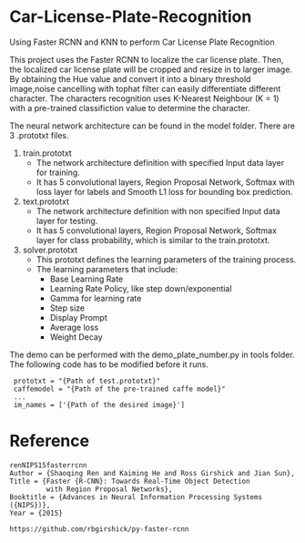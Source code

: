 # Car-License-Plate-Recognition
Using Faster RCNN and KNN to perform Car License Plate Recognition

This project uses the Faster RCNN to localize the car license plate. Then, the localized car license plate will be cropped and resize in to larger image. By obtaining the Hue value and convert it into a binary threshold image,noise cancelling with tophat filter can easily differentiate different character. The characters recognition uses K-Nearest Neighbour (K = 1) with a pre-trained classifiction value to determine the character.

The neural network architecture can be found in the model folder. There are 3 .prototxt files.
1. train.prototxt
    - The network architecture definition with specified Input data layer for training.
    - It has 5 convolutional layers, Region Proposal Network,  Softmax with loss layer for labels and Smooth L1 loss for bounding box     prediction.
2. text.prototxt
    - The network architecture definition with non specified Input data layer for testing.
    - It has 5 convolutional layers, Region Proposal Network,  Softmax layer for class probability, which is similar to the train.prototxt.
3. solver.prototxt
    - This prototxt defines the learning parameters of the training process.
    - The learning parameters that include:
       - Base Learning Rate
       - Learning Rate Policy, like step down/exponential
       - Gamma for learning rate
       - Step size
       - Display Prompt
       - Average loss
       - Weight Decay


The demo can be performed with the demo_plate_number.py in tools folder. The following code has to be modified before it runs.
```
 prototxt = "{Path of test.prototxt}"
 caffemodel = "{Path of the pre-trained caffe model}"
 ...
 im_names = ['{Path of the desired image}']
```


# Reference
    renNIPS15fasterrcnn
    Author = {Shaoqing Ren and Kaiming He and Ross Girshick and Jian Sun},
    Title = {Faster {R-CNN}: Towards Real-Time Object Detection
             with Region Proposal Networks},
    Booktitle = {Advances in Neural Information Processing Systems ({NIPS})},
    Year = {2015}
    
    https://github.com/rbgirshick/py-faster-rcnn
